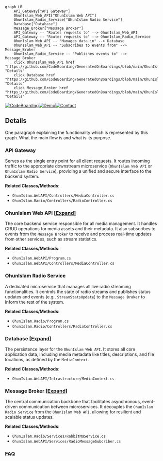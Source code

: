 ```mermaid
graph LR
    API_Gateway["API Gateway"]
    OhunIslam_Web_API["OhunIslam Web API"]
    OhunIslam_Radio_Service["OhunIslam Radio Service"]
    Database["Database"]
    Message_Broker["Message Broker"]
    API_Gateway -- "Routes requests to" --> OhunIslam_Web_API
    API_Gateway -- "Routes requests to" --> OhunIslam_Radio_Service
    OhunIslam_Web_API -- "Manages data in" --> Database
    OhunIslam_Web_API -- "Subscribes to events from" --> Message_Broker
    OhunIslam_Radio_Service -- "Publishes events to" --> Message_Broker
    click OhunIslam_Web_API href "https://github.com/CodeBoarding/GeneratedOnBoardings/blob/main/OhunIslam/OhunIslam_Web_API.md" "Details"
    click Database href "https://github.com/CodeBoarding/GeneratedOnBoardings/blob/main/OhunIslam/Database.md" "Details"
    click Message_Broker href "https://github.com/CodeBoarding/GeneratedOnBoardings/blob/main/OhunIslam/Message_Broker.md" "Details"
```

[![CodeBoarding](https://img.shields.io/badge/Generated%20by-CodeBoarding-9cf?style=flat-square)](https://github.com/CodeBoarding/CodeBoarding)[![Demo](https://img.shields.io/badge/Try%20our-Demo-blue?style=flat-square)](https://www.codeboarding.org/demo)[![Contact](https://img.shields.io/badge/Contact%20us%20-%20contact@codeboarding.org-lightgrey?style=flat-square)](mailto:contact@codeboarding.org)

## Details

One paragraph explaining the functionality which is represented by this graph. What the main flow is and what is its purpose.

### API Gateway
Serves as the single entry point for all client requests. It routes incoming traffic to the appropriate downstream microservice (`OhunIslam Web API` or `OhunIslam Radio Service`), providing a unified and secure interface to the backend system.


**Related Classes/Methods**:

- `OhunIslam.WebAPI/Controllers/MediaController.cs`
- `OhunIslam.Radio/Controllers/RadioController.cs`


### OhunIslam Web API [[Expand]](./OhunIslam_Web_API.md)
The core backend service responsible for all media management. It handles CRUD operations for media assets and their metadata. It also subscribes to events from the `Message Broker` to receive and process real-time updates from other services, such as stream statistics.


**Related Classes/Methods**:

- `OhunIslam.WebAPI/Program.cs`
- `OhunIslam.WebAPI/Controllers/MediaController.cs`


### OhunIslam Radio Service
A dedicated microservice that manages all live radio streaming functionalities. It controls the state of radio streams and publishes status updates and events (e.g., `StreamStatsUpdate`) to the `Message Broker` to inform the rest of the system.


**Related Classes/Methods**:

- `OhunIslam.Radio/Program.cs`
- `OhunIslam.Radio/Controllers/RadioController.cs`


### Database [[Expand]](./Database.md)
The persistence layer for the `OhunIslam Web API`. It stores all core application data, including media metadata like titles, descriptions, and file locations, as defined by the `MediaContext`.


**Related Classes/Methods**:

- `OhunIslam.WebAPI/Infrastructure/MediaContext.cs`


### Message Broker [[Expand]](./Message_Broker.md)
The central communication backbone that facilitates asynchronous, event-driven communication between microservices. It decouples the `OhunIslam Radio Service` from the `OhunIslam Web API`, allowing for resilient and scalable status updates.


**Related Classes/Methods**:

- `OhunIslam.Radio/Services/RabbitMQService.cs`
- `OhunIslam.WebAPI/Services/RadioMessageSubcriber.cs`




### [FAQ](https://github.com/CodeBoarding/GeneratedOnBoardings/tree/main?tab=readme-ov-file#faq)